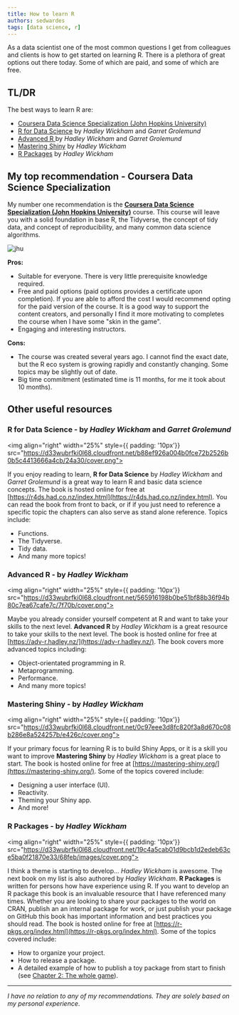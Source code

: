 ```yaml
---
title: How to learn R
authors: sedwardes
tags: [data science, r]
---
```


As a data scientist one of the most common questions I get from colleagues and clients is how to get started on learning R. There is a plethora of great options out there today. Some of which are paid, and some of which are free.

<!--truncate-->

## TL/DR

The best ways to learn R are:

- [Coursera Data Science Specialization (John Hopkins University)](https://www.coursera.org/specializations/jhu-data-science)
- [R for Data Science](https://r4ds.had.co.nz/) by *Hadley Wickham* and *Garret Grolemund*
- [Advanced R ](https://adv-r.hadley.nz/index.html) by *Hadley Wickham* and *Garret Grolemund*
- [Mastering Shiny](https://mastering-shiny.org/) by *Hadley Wickham*
- [R Packages](https://r-pkgs.org/index.html) by *Hadley Wickham*

## My top recommendation - Coursera Data Science Specialization

My number one recommendation is the **[Coursera Data Science Specialization (John Hopkins University)](https://www.coursera.org/specializations/jhu-data-science)** course. This course will leave you with a solid foundation in base R, the Tidyverse, the concept of tidy data, and concept of reproducibility, and many common data science algorithms.

![jhu](https://imgur.com/G2DGzKC.png)

**Pros:**

- Suitable for everyone. There is very little prerequisite knowledge required.
- Free and paid options (paid options provides a certificate upon completion). If you are able to afford the cost I would recommend opting for the paid version of the course. It is a good way to support the content creators, and personally I find it more motivating to completes the course when I have some "skin in the game".
- Engaging and interesting instructors.

**Cons:**

- The course was created several years ago. I cannot find the exact date, but the R eco system is growing rapidly and constantly changing. Some topics may be slightly out of date.
- Big time commitment (estimated time is 11 months, for me it took about 10 months).

## Other useful resources

### R for Data Science - by *Hadley Wickham* and *Garret Grolemund*

<img align="right" width="25%" style={{ padding: '10px'}} src="https://d33wubrfki0l68.cloudfront.net/b88ef926a004b0fce72b2526b0b5c4413666a4cb/24a30/cover.png"></img>

If you enjoy reading to learn, **R for Data Science** by *Hadley Wickham* and *Garret Grolemund* is a great way to learn R and basic data science concepts. The book is hosted online for free at [https://r4ds.had.co.nz/index.html](https://r4ds.had.co.nz/index.html). You can read the book from front to back, or if if you just need to reference a specific topic the chapters can also serve as stand alone reference. Topics include:

- Functions.
- The Tidyverse.
- Tidy data.
- And many more topics!

<div style={{ clear: 'both'}}></div>

### Advanced R - by *Hadley Wickham*

<img align="right" width="25%" style={{ padding: '10px'}} src="https://d33wubrfki0l68.cloudfront.net/565916198b0be51bf88b36f94b80c7ea67cafe7c/7f70b/cover.png"></img>

Maybe you already consider yourself competent at R and want to take your skills to the next level. **Advanced R** by *Hadley Wickham* is a great resource to take your skills to the next level. The book is hosted online for free at [https://adv-r.hadley.nz/](https://adv-r.hadley.nz/). The book covers  more advanced topics including:

- Object-orientated programming in R.
- Metaprogramming.
- Performance.
- And many more topics!

<div style={{ clear: 'both'}}></div>

### Mastering Shiny - by *Hadley Wickham*

<img align="right" width="25%" style={{ padding: '10px'}} src="https://d33wubrfki0l68.cloudfront.net/0c97eee3d8fc820f3a8d670c08b286e8a524257b/e426c/cover.png"></img>

If your primary focus for learning R is to build Shiny Apps, or it is a skill you want to improve **Mastering Shiny** by *Hadley Wickham* is a great place to start. The book is hosted online for free at [https://mastering-shiny.org/](https://mastering-shiny.org/). Some of the topics covered include:

- Designing a user interface (UI).
- Reactivity.
- Theming your Shiny app.
- And more!

<div style={{ clear: 'both'}}></div>

### R Packages - by *Hadley Wickham*

<img align="right" width="25%" style={{ padding: '10px'}} src="https://d33wubrfki0l68.cloudfront.net/19c4a5cab01d9bcb1d2edeb63ce5ba0f21870e33/68feb/images/cover.png"></img>

I think a theme is starting to develop... *Hadley Wickham* is awesome. The next book on my list is also authored by *Hadley Wickham*. **R Packages** is written for persons how have experience using R. If you want to develop an R package this book is an invaluable resource that I have referenced many times. Whether you are looking to share your packages to the world on CRAN, publish an an internal package for work, or just publish your package on GitHub this book has important information and best practices you should read. The book is hosted online for free at [https://r-pkgs.org/index.html](https://r-pkgs.org/index.html). Some of the topics covered include:

- How to organize your project.
- How to release a package.
- A detailed example of how to publish a toy package from start to finish (see [Chapter 2: The whole game](https://r-pkgs.org/whole-game.html)).

<div style={{ clear: 'both'}}></div>

<hr></hr>

*I have no relation to any of my recommendations. They are solely based on my personal experience*.
